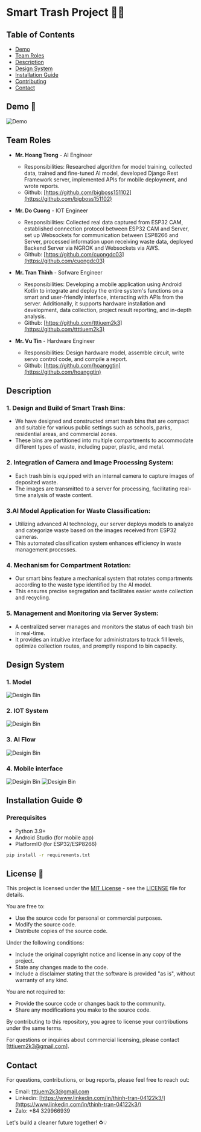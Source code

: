 # Smart Trash Project 🚮✨  
## Table of Contents
- [Demo](#demo)
- [Team Roles](#team-roles)
- [Description](#description)
- [Design System](#design-system)
- [Installation Guide](#installation-guide)
- [Contributing](#contributing)
- [Contact](#contact)
## Demo 🎥
![Demo](./DEMO/demo.gif)
## Team Roles
- **Mr. Hoang Trong** - AI Engineer
  - Responsibilities: Researched algorithm for model training, collected data, trained and fine-tuned AI model, developed Django Rest Framework server, implemented APIs for mobile deployment, and wrote reports.
  - Github: [https://github.com/bigboss151102](https://github.com/bigboss151102)

- **Mr. Do Cuong** - IOT Engineer
  - Responsibilities: Collected real data captured from ESP32 CAM, established connection protocol between ESP32 CAM and Server, set up Websockets for communication between ESP8266 and Server, processed information upon receiving waste data, deployed Backend Server via NGROK and Websockets via AWS.
  - Github: [https://github.com/cuongdc03](https://github.com/cuongdc03)

- **Mr. Tran Thinh** - Sofware Engineer
  - Responsibilities: Developing a mobile application using Android Kotlin to integrate and deploy the entire system's functions on a smart and user-friendly interface, interacting with APIs from the server. Additionally, it supports hardware installation and development, data collection, project result reporting, and in-depth analysis.
  - Github: [https://github.com/tttiuem2k3](https://github.com/ttttiuem2k3)

- **Mr. Vu Tin** - Hardware Engineer
  - Responsibilities: Design hardware model, assemble circuit, write servo control code, and compile a report.
  - Github: [https://github.com/hoanggtin](https://github.com/hoanggtin)

## Description
### 1. Design and Build of Smart Trash Bins:
- We have designed and constructed smart trash bins that are compact and suitable for various public settings such as schools, parks, residential areas, and commercial zones.
- These bins are partitioned into multiple compartments to accommodate different types of waste, including paper, plastic, and metal.

### 2. Integration of Camera and Image Processing System:
- Each trash bin is equipped with an internal camera to capture images of deposited waste.
- The images are transmitted to a server for processing, facilitating real-time analysis of waste content.

### 3.AI Model Application for Waste Classification:
- Utilizing advanced AI technology, our server deploys models to analyze and categorize waste based on the images received from ESP32 cameras.
- This automated classification system enhances efficiency in waste management processes.

### 4. Mechanism for Compartment Rotation:
- Our smart bins feature a mechanical system that rotates compartments according to the waste type identified by the AI model.
- This ensures precise segregation and facilitates easier waste collection and recycling.

### 5. Management and Monitoring via Server System:
- A centralized server manages and monitors the status of each trash bin in real-time.
- It provides an intuitive interface for administrators to track fill levels, optimize collection routes, and promptly respond to bin capacity.


## Design System
### 1. Model
![Desigin Bin](./DEMO/design_bin.png)
### 2. IOT System
![Desigin Bin](./DEMO/design_system.png)
### 3. AI Flow
![Desigin Bin](./DEMO/ai_flow.png)
### 4. Mobile interface
![Desigin Bin](./DEMO/mobile1.PNG)
![Desigin Bin](./DEMO/mobile2.PNG)
## Installation Guide ⚙️
### Prerequisites
- Python 3.9+
- Android Studio (for mobile app)
- PlatformIO (for ESP32/ESP8266)
```cmd
pip install -r requirements.txt
```

## License 📜
This project is licensed under the [MIT License](https://opensource.org/licenses/MIT) - see the [LICENSE](LICENSE) file for details.

You are free to:
- Use the source code for personal or commercial purposes.
- Modify the source code.
- Distribute copies of the source code.

Under the following conditions:
- Include the original copyright notice and license in any copy of the project.
- State any changes made to the code.
- Include a disclaimer stating that the software is provided "as is", without warranty of any kind.

You are not required to:
- Provide the source code or changes back to the community.
- Share any modifications you make to the source code.

By contributing to this repository, you agree to license your contributions under the same terms.

For questions or inquiries about commercial licensing, please contact [tttiuem2k3@gmail.com].

## Contact
For questions, contributions, or bug reports, please feel free to reach out:

- Email: [tttiuem2k3@gmail.com](tttiuem2k3@gmail.com)
- Linkedin: [https://www.linkedin.com/in/thinh-tran-04122k3/](https://www.linkedin.com/in/thinh-tran-04122k3/)
- Zalo: +84 329966939

Let's build a cleaner future together! ♻️💡

